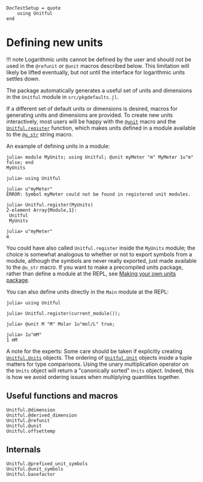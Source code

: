 ```@meta
DocTestSetup = quote
    using Unitful
end
```

# Defining new units

!!! note
    Logarithmic units cannot be defined by the user and should not be used in the `@refunit`
    or `@unit` macros described below. This limitation will likely be lifted eventually, but
    not until the interface for logarithmic units settles down.

The package automatically generates a useful set of units and dimensions in the
`Unitful` module in `src/pkgdefaults.jl`.

If a different set of default units or dimensions is desired, macros for
generating units and dimensions are provided. To create new units
interactively, most users will be happy with the [`@unit`](@ref) macro
and the [`Unitful.register`](@ref) function, which makes units defined in a module
available to the [`@u_str`](@ref) string macro.

An example of defining units in a module:

```jldoctest
julia> module MyUnits; using Unitful; @unit myMeter "m" MyMeter 1u"m" false; end
MyUnits

julia> using Unitful

julia> u"myMeter"
ERROR: Symbol myMeter could not be found in registered unit modules.

julia> Unitful.register(MyUnits)
2-element Array{Module,1}:
 Unitful
 MyUnits

julia> u"myMeter"
m
```

You could have also called `Unitful.register` inside the `MyUnits` module; the choice is
somewhat analogous to whether or not to export symbols from a module, although the symbols
are never really exported, just made available to the `@u_str` macro. If you want to make a
precompiled units package, rather than define a module at the REPL,
see [Making your own units package](@ref).

You can also define units directly in the `Main` module at the REPL:

```jldoctest
julia> using Unitful

julia> Unitful.register(current_module());

julia> @unit M "M" Molar 1u"mol/L" true;

julia> 1u"mM"
1 mM
```

A note for the experts: Some care should be taken if explicitly creating
[`Unitful.Units`](@ref) objects. The ordering of [`Unitful.Unit`](@ref) objects
inside a tuple matters for type comparisons. Using the unary multiplication
operator on the `Units` object will return a "canonically sorted" `Units` object.
Indeed, this is how we avoid ordering issues when multiplying quantities together.

## Useful functions and macros
```@docs
Unitful.@dimension
Unitful.@derived_dimension
Unitful.@refunit
Unitful.@unit
Unitful.offsettemp
```

## Internals
```@docs
Unitful.@prefixed_unit_symbols
Unitful.@unit_symbols
Unitful.basefactor
```
